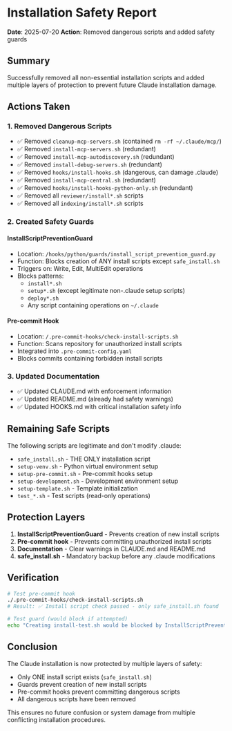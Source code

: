 # Installation Safety Report
**Date**: 2025-07-20
**Action**: Removed dangerous scripts and added safety guards

## Summary

Successfully removed all non-essential installation scripts and added multiple layers of protection to prevent future Claude installation damage.

## Actions Taken

### 1. Removed Dangerous Scripts
- ✅ Removed `cleanup-mcp-servers.sh` (contained `rm -rf ~/.claude/mcp/`)
- ✅ Removed `install-mcp-servers.sh` (redundant)
- ✅ Removed `install-mcp-autodiscovery.sh` (redundant)
- ✅ Removed `install-debug-servers.sh` (redundant)
- ✅ Removed `hooks/install-hooks.sh` (dangerous, can damage .claude)
- ✅ Removed `install-mcp-central.sh` (redundant)
- ✅ Removed `hooks/install-hooks-python-only.sh` (redundant)
- ✅ Removed all `reviewer/install*.sh` scripts
- ✅ Removed all `indexing/install*.sh` scripts

### 2. Created Safety Guards

#### InstallScriptPreventionGuard
- Location: `/hooks/python/guards/install_script_prevention_guard.py`
- Function: Blocks creation of ANY install scripts except `safe_install.sh`
- Triggers on: Write, Edit, MultiEdit operations
- Blocks patterns:
  - `install*.sh`
  - `setup*.sh` (except legitimate non-.claude setup scripts)
  - `deploy*.sh`
  - Any script containing operations on `~/.claude`

#### Pre-commit Hook
- Location: `/.pre-commit-hooks/check-install-scripts.sh`
- Function: Scans repository for unauthorized install scripts
- Integrated into `.pre-commit-config.yaml`
- Blocks commits containing forbidden install scripts

### 3. Updated Documentation
- ✅ Updated CLAUDE.md with enforcement information
- ✅ Updated README.md (already had safety warnings)
- ✅ Updated HOOKS.md with critical installation safety info

## Remaining Safe Scripts

The following scripts are legitimate and don't modify .claude:
- `safe_install.sh` - THE ONLY installation script
- `setup-venv.sh` - Python virtual environment setup
- `setup-pre-commit.sh` - Pre-commit hooks setup
- `setup-development.sh` - Development environment setup
- `setup-template.sh` - Template initialization
- `test_*.sh` - Test scripts (read-only operations)

## Protection Layers

1. **InstallScriptPreventionGuard** - Prevents creation of new install scripts
2. **Pre-commit hook** - Prevents committing unauthorized install scripts
3. **Documentation** - Clear warnings in CLAUDE.md and README.md
4. **safe_install.sh** - Mandatory backup before any .claude modifications

## Verification

```bash
# Test pre-commit hook
./.pre-commit-hooks/check-install-scripts.sh
# Result: ✅ Install script check passed - only safe_install.sh found

# Test guard (would block if attempted)
echo "Creating install-test.sh would be blocked by InstallScriptPreventionGuard"
```

## Conclusion

The Claude installation is now protected by multiple layers of safety:
- Only ONE install script exists (`safe_install.sh`)
- Guards prevent creation of new install scripts
- Pre-commit hooks prevent committing dangerous scripts
- All dangerous scripts have been removed

This ensures no future confusion or system damage from multiple conflicting installation procedures.
